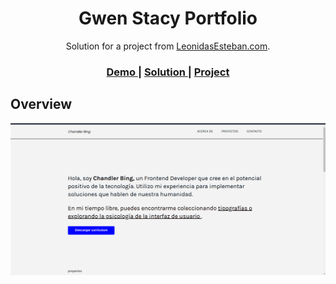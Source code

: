 <!-- Please update value in the {}  -->

<h1 align="center">Gwen Stacy Portfolio</h1>

<div align="center">
   Solution for a project from  <a href="https://leonidasesteban.com/proyectos" target="_blank">LeonidasEsteban.com</a>.
</div>

<div align="center">
  <h3>
    <a href="https://alecanl.github.io/chandler-portfolio/">
      Demo
    </a>
    <span> | </span>
    <a href="https://github.com/AlecANL/chandler-portfolio">
      Solution
    </a>
    <span> | </span>
    <a href="https://leonidasesteban.com/proyectos/portafolio-chandler">
      Project
    </a>
  </h3>
</div>

<!-- OVERVIEW -->

## Overview

![screenshot](/assets/img/design.png)
